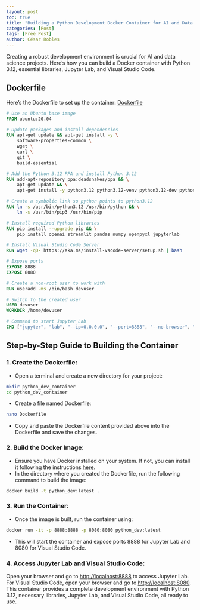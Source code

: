 ```yaml
---
layout: post
toc: true
title: "Building a Python Development Docker Container for AI and Data Science"
categories: [Post]
tags: [Free Post]
author: César Robles
---
```

Creating a robust development environment is crucial for AI and data science projects. Here’s how you can build a Docker container with Python 3.12, essential libraries, Jupyter Lab, and Visual Studio Code.

## Dockerfile

Here’s the Dockerfile to set up the container:
[Dockerfile](/documents/Dockerfiles/Dockerfile_Python3.12_JupyterLab_VSCode)

```dockerfile
# Use an Ubuntu base image
FROM ubuntu:20.04

# Update packages and install dependencies
RUN apt-get update && apt-get install -y \
    software-properties-common \
    wget \
    curl \
    git \
    build-essential

# Add the Python 3.12 PPA and install Python 3.12
RUN add-apt-repository ppa:deadsnakes/ppa && \
    apt-get update && \
    apt-get install -y python3.12 python3.12-venv python3.12-dev python3-pip

# Create a symbolic link so python points to python3.12
RUN ln -s /usr/bin/python3.12 /usr/bin/python && \
    ln -s /usr/bin/pip3 /usr/bin/pip

# Install required Python libraries
RUN pip install --upgrade pip && \
    pip install openai streamlit pandas numpy openpyxl jupyterlab

# Install Visual Studio Code Server
RUN wget -qO- https://aka.ms/install-vscode-server/setup.sh | bash

# Expose ports
EXPOSE 8888
EXPOSE 8080

# Create a non-root user to work with
RUN useradd -ms /bin/bash devuser

# Switch to the created user
USER devuser
WORKDIR /home/devuser

# Command to start Jupyter Lab
CMD ["jupyter", "lab", "--ip=0.0.0.0", "--port=8888", "--no-browser", "--allow-root"]
```

## Step-by-Step Guide to Building the Container
### 1. Create the Dockerfile:
* Open a terminal and create a new directory for your project:
```bash
mkdir python_dev_container
cd python_dev_container
```
* Create a file named Dockerfile:
```bash
nano Dockerfile
```
* Copy and paste the Dockerfile content provided above into the Dockerfile and save the changes.

### 2. Build the Docker Image:
* Ensure you have Docker installed on your system. If not, you can install it following the instructions [here](https://www.docker.com/products/docker-desktop).
* In the directory where you created the Dockerfile, run the following command to build the image:
```bash
docker build -t python_dev:latest .
```

### 3. Run the Container:
* Once the image is built, run the container using:
```bash
docker run -it -p 8888:8888 -p 8080:8080 python_dev:latest
```
* This will start the container and expose ports 8888 for Jupyter Lab and 8080 for Visual Studio Code.

### 4. Access Jupyter Lab and Visual Studio Code:
Open your browser and go to [http://localhost:8888](http://localhost:8888) to access Jupyter Lab.
For Visual Studio Code, open your browser and go to [http://localhost:8080](http://localhost:8080).
This container provides a complete development environment with Python 3.12, necessary libraries, Jupyter Lab, and Visual Studio Code, all ready to use.